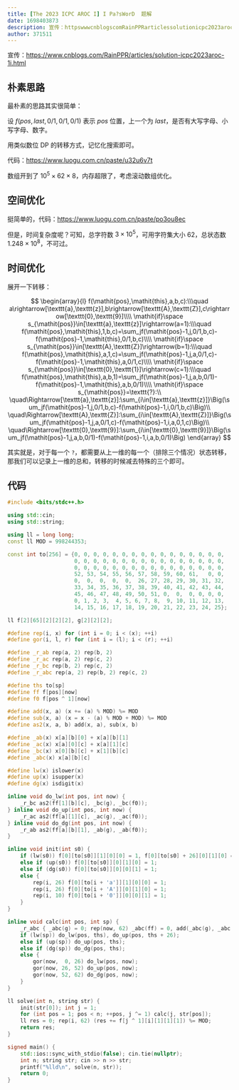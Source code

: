 ```yaml
---
title: [The 2023 ICPC AROC I] I Pa?sWorD  题解
date: 1698403873
description: 宣传：httpswwwcnblogscomRainPPRarticlessolutionicpc2023aroc1ihtml  朴素思路 最朴素的思路其实很简单： 设 fmathitposmathitla
author: 371511
---
```


宣传：<https://www.cnblogs.com/RainPPR/articles/solution-icpc2023aroc-1i.html>

## 朴素思路

最朴素的思路其实很简单：

设 $f(\mathit{pos},\mathit{last},0/1,0/1,0/1)$ 表示 $\mathit{pos}$ 位置，上一个为 $\mathit{last}$，是否有大写字母、小写字母、数字。

用类似数位 DP 的转移方式，记忆化搜索即可。

代码：<https://www.luogu.com.cn/paste/u32u6v7t>

数组开到了 $10^5\times62\times8$，内存超限了，考虑滚动数组优化。

## 空间优化

挺简单的，代码：<https://www.luogu.com.cn/paste/po3ou8ec>

但是，时间复杂度呢？可知，总字符数 $3\times10^5$，可用字符集大小 $62$，总状态数 $1.248\times10^8$，不可过。

## 时间优化

展开一下转移：

$$
\begin{array}{l}
f(\mathit{pos},\mathit{this},a,b,c):\\\quad
a\rightarrow[\texttt{a},\texttt{z}],b\rightarrow[\texttt{A},\texttt{Z}],c\rightarrow[\texttt{0},\texttt{9}]\\\\
\mathit{if}\space s_{\mathit{pos}}\in[\texttt{a},\texttt{z}]\rightarrow(a=1):\\\quad
f(\mathit{pos},\mathit{this},1,b,c)=\sum_jf(\mathit{pos}-1,j,0/1,b,c)-f(\mathit{pos}-1,\mathit{this},0/1,b,c)\\\\
\mathit{if}\space s_{\mathit{pos}}\in[\texttt{A},\texttt{Z}]\rightarrow(b=1):\\\quad
f(\mathit{pos},\mathit{this},a,1,c)=\sum_jf(\mathit{pos}-1,j,a,0/1,c)-f(\mathit{pos}-1,\mathit{this},a,0/1,c)\\\\
\mathit{if}\space s_{\mathit{pos}}\in[\texttt{0},\texttt{1}]\rightarrow(c=1):\\\quad
f(\mathit{pos},\mathit{this},a,b,1)=\sum_jf(\mathit{pos}-1,j,a,b,0/1)-f(\mathit{pos}-1,\mathit{this},a,b,0/1)\\\\
\mathit{if}\space s_{\mathit{pos}}=\texttt{?}:\\
\quad\Rightarrow[\texttt{a},\texttt{z}]:\sum_{i\in[\texttt{a},\texttt{z}]}\Big(\sum_jf(\mathit{pos}-1,j,0/1,b,c)-f(\mathit{pos}-1,i,0/1,b,c)\Big)\\
\quad\Rightarrow[\texttt{A},\texttt{Z}]:\sum_{i\in[\texttt{A},\texttt{Z}]}\Big(\sum_jf(\mathit{pos}-1,j,a,0/1,c)-f(\mathit{pos}-1,i,a,0,1,c)\Big)\\
\quad\Rightarrow[\texttt{0},\texttt{9}]:\sum_{i\in[\texttt{0},\texttt{9}]}\Big(\sum_jf(\mathit{pos}-1,j,a,b,0/1)-f(\mathit{pos}-1,i,a,b,0/1)\Big)
\end{array}
$$

其实就是，对于每一个 `?`，都需要从上一维的每一个（排除三个情况）状态转移，那我们可以记录上一维的总和，转移的时候减去特殊的三个即可。

## 代码

```cpp
#include <bits/stdc++.h>

using std::cin;
using std::string;

using ll = long long;
const ll MOD = 998244353;

const int to[256] = {0, 0, 0, 0, 0, 0, 0, 0, 0, 0, 0, 0, 0, 0, 0, 0,
                     0, 0, 0, 0, 0, 0, 0, 0, 0, 0, 0, 0, 0, 0, 0, 0,
                     0, 0, 0, 0, 0, 0, 0, 0, 0, 0, 0, 0, 0, 0, 0, 0,
                     52, 53, 54, 55, 56, 57, 58, 59, 60, 61,   0, 0,
                     0,  0,  0,  0,  0,  26, 27, 28, 29, 30, 31, 32,
                     33, 34, 35, 36, 37, 38, 39, 40, 41, 42, 43, 44,
                     45, 46, 47, 48, 49, 50, 51, 0,  0,  0, 0, 0, 0,
                     0, 1, 2, 3,  4, 5, 6, 7, 8,  9, 10, 11, 12, 13,
                     14, 15, 16, 17, 18, 19, 20, 21, 22, 23, 24, 25};

ll f[2][65][2][2][2], g[2][2][2];

#define rep(i, x) for (int i = 0; i < (x); ++i)
#define gor(i, l, r) for (int i = (l); i < (r); ++i)

#define _r_ab rep(a, 2) rep(b, 2)
#define _r_ac rep(a, 2) rep(c, 2)
#define _r_bc rep(b, 2) rep(c, 2)
#define _r_abc rep(a, 2) rep(b, 2) rep(c, 2)

#define ths to[sp]
#define ff f[pos][now]
#define f0 f[pos ^ 1][now]

#define add(x, a) (x += (a) % MOD) %= MOD
#define sub(x, a) (x = x - (a) % MOD + MOD) %= MOD
#define as2(x, a, b) add(x, a), sub(x, b)

#define _ab(x) x[a][b][0] + x[a][b][1]
#define _ac(x) x[a][0][c] + x[a][1][c]
#define _bc(x) x[0][b][c] + x[1][b][c]
#define _abc(x) x[a][b][c]

#define lw(x) islower(x)
#define up(x) isupper(x)
#define dg(x) isdigit(x)

inline void do_lw(int pos, int now) {
    _r_bc as2(ff[1][b][c], _bc(g), _bc(f0));
} inline void do_up(int pos, int now) {
    _r_ac as2(ff[a][1][c], _ac(g), _ac(f0));
} inline void do_dg(int pos, int now) {
    _r_ab as2(ff[a][b][1], _ab(g), _ab(f0));
}

inline void init(int s0) {
    if (lw(s0)) f[0][to[s0]][1][0][0] = 1, f[0][to[s0] + 26][0][1][0] = 1;
    else if (up(s0)) f[0][to[s0]][0][1][0] = 1;
    else if (dg(s0)) f[0][to[s0]][0][0][1] = 1;
    else {
        rep(i, 26) f[0][to[i + 'a']][1][0][0] = 1;
        rep(i, 26) f[0][to[i + 'A']][0][1][0] = 1;
        rep(i, 10) f[0][to[i + '0']][0][0][1] = 1;
    }
}

inline void calc(int pos, int sp) {
    _r_abc { _abc(g) = 0; rep(now, 62) _abc(ff) = 0, add(_abc(g), _abc(f0)); }
    if (lw(sp)) do_lw(pos, ths), do_up(pos, ths + 26);
    else if (up(sp)) do_up(pos, ths);
    else if (dg(sp)) do_dg(pos, ths);
    else {
        gor(now,  0, 26) do_lw(pos, now);
        gor(now, 26, 52) do_up(pos, now);
        gor(now, 52, 62) do_dg(pos, now);
    }
}

ll solve(int n, string str) {
    init(str[0]); int j = 1;
    for (int pos = 1; pos < n; ++pos, j ^= 1) calc(j, str[pos]); 
    ll res = 0; rep(i, 62) (res += f[j ^ 1][i][1][1][1]) %= MOD;
    return res;
}

signed main() {
    std::ios::sync_with_stdio(false); cin.tie(nullptr);
    int n; string str; cin >> n >> str;
    printf("%lld\n", solve(n, str));
    return 0;
}
```

